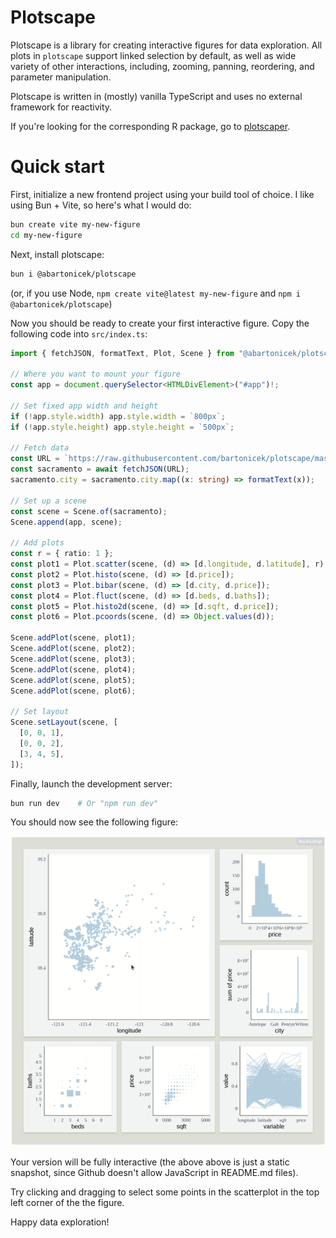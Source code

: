 # Plotscape

Plotscape is a library for creating interactive figures for data exploration. All plots in `plotscape` support linked selection by default, as well as wide variety of other interactions, including, zooming, panning, reordering, and parameter manipulation.

Plotscape is written in (mostly) vanilla TypeScript and uses no external framework for reactivity.

If you're looking for the corresponding R package, go to [plotscaper](https://github.com/bartonicek/plotscaper).

# Quick start

First, initialize a new frontend project using your build tool of choice. I like using Bun + Vite, so here's what I would do:

```bash
bun create vite my-new-figure
cd my-new-figure
```

Next, install plotscape:

```bash
bun i @abartonicek/plotscape
```

(or, if you use Node, `npm create vite@latest my-new-figure` and `npm i @abartonicek/plotscape`)

Now you should be ready to create your first interactive figure. Copy the following code into `src/index.ts`:

```typescript
import { fetchJSON, formatText, Plot, Scene } from "@abartonicek/plotscape";

// Where you want to mount your figure
const app = document.querySelector<HTMLDivElement>("#app")!;

// Set fixed app width and height
if (!app.style.width) app.style.width = `800px`;
if (!app.style.height) app.style.height = `500px`;

// Fetch data
const URL = `https://raw.githubusercontent.com/bartonicek/plotscape/master/datasets/sacramento.json`;
const sacramento = await fetchJSON(URL);
sacramento.city = sacramento.city.map((x: string) => formatText(x));

// Set up a scene
const scene = Scene.of(sacramento);
Scene.append(app, scene);

// Add plots
const r = { ratio: 1 };
const plot1 = Plot.scatter(scene, (d) => [d.longitude, d.latitude], r);
const plot2 = Plot.histo(scene, (d) => [d.price]);
const plot3 = Plot.bibar(scene, (d) => [d.city, d.price]);
const plot4 = Plot.fluct(scene, (d) => [d.beds, d.baths]);
const plot5 = Plot.histo2d(scene, (d) => [d.sqft, d.price]);
const plot6 = Plot.pcoords(scene, (d) => Object.values(d));

Scene.addPlot(scene, plot1);
Scene.addPlot(scene, plot2);
Scene.addPlot(scene, plot3);
Scene.addPlot(scene, plot4);
Scene.addPlot(scene, plot5);
Scene.addPlot(scene, plot6);

// Set layout
Scene.setLayout(scene, [
  [0, 0, 1],
  [0, 0, 2],
  [3, 4, 5],
]);
```

Finally, launch the development server:

```bash
bun run dev    # Or "npm run dev"
```

You should now see the following figure:

![an animated GIF of an interacative plotscape figure](https://github.com/bartonicek/plotscape/blob/master/images/plotscape-v0-1-11.gif?raw=true)

Your version will be fully interactive (the above above is just a static snapshot, since Github doesn't allow JavaScript in README.md files).

Try clicking and dragging to select some points in the scatterplot in the top left corner of the the figure.

Happy data exploration!
